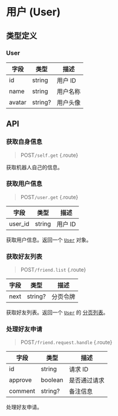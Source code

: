 # 用户 (User)

## 类型定义

### User

| 字段 | 类型 | 描述 |
| --- | --- | --- |
| id | string | 用户 ID |
| name | string | 用户名称 |
| avatar | string? | 用户头像 |

## API

### 获取自身信息

> <badge>POST</badge>`/self.get` {.route}

获取机器人自己的信息。

### 获取用户信息

> <badge>POST</badge>`/user.get` {.route}

| 字段 | 类型 | 描述 |
| --- | --- | --- |
| user_id | string | 用户 ID |

获取用户信息。返回一个 [`User`](#user) 对象。

### 获取好友列表

> <badge>POST</badge>`/friend.list` {.route}

| 字段 | 类型 | 描述 |
| --- | --- | --- |
| next | string? | 分页令牌 |

获取好友列表。返回一个 [`User`](#user) 的 [分页列表](../protocol/api.md#分页)。

### 处理好友申请

> <badge>POST</badge>`/friend.request.handle` {.route}

| 字段 | 类型 | 描述 |
| --- | --- | --- |
| id | string | 请求 ID |
| approve | boolean | 是否通过请求 |
| comment | string? | 备注信息 |

处理好友申请。
